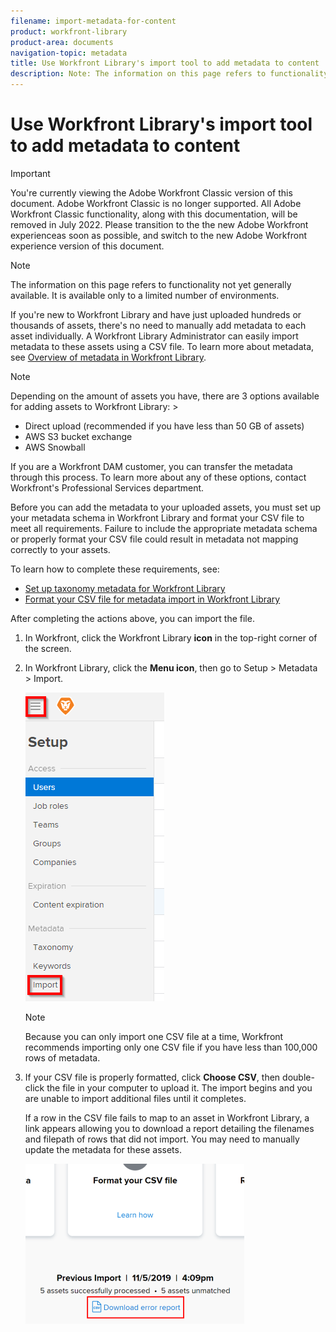 ```yaml
---
filename: import-metadata-for-content
product: workfront-library
product-area: documents
navigation-topic: metadata
title: Use Workfront Library's import tool to add metadata to content
description: Note: The information on this page refers to functionality not yet generally available. It is available only to a limited number of environments.
---
```


# Use Workfront Library's import tool to add metadata to content

>[!IMPORTANT]
>
>You're currently viewing the Adobe Workfront Classic version of this document. Adobe Workfront Classic is no longer supported. All Adobe Workfront Classic functionality, along with this documentation, will be removed in July 2022. Please transition to the the new Adobe Workfront experienceas soon as possible, and switch to the new Adobe Workfront experience version of this document.

>[!NOTE]
>
>The information on this page refers to functionality not yet generally available. It is available only to a limited number of environments.

If you're new to Workfront Library and have just uploaded hundreds or thousands of assets, there's no need to manually add metadata to each asset individually. A Workfront Library Administrator can easily import metadata to these assets using a CSV file. To learn more about metadata, see [Overview of metadata in Workfront Library](../../../workfront-library/administration-and-setup/metadata/metadata-overview.md).

>[!NOTE]
>
>Depending on the amount of assets you have, there are 3 options available for adding assets to Workfront Library: >
>* Direct upload (recommended if you have less than 50 GB of assets)
>* AWS S3 bucket exchange
>* AWS Snowball
>
>If you are a Workfront DAM customer, you can transfer the metadata through this process. To learn more about any of these options, contact Workfront's Professional Services department.

Before you can add the metadata to your uploaded assets, you must set up your metadata schema in Workfront Library and format your CSV file to meet all requirements. Failure to include the appropriate metadata schema or properly format your CSV file could result in metadata not mapping correctly to your assets.

To learn how to complete these requirements, see:

* [Set up taxonomy metadata for Workfront Library](../../../workfront-library/administration-and-setup/metadata/set-up-taxonomy-metadata.md) 
* [Format your CSV file for metadata import in Workfront Library](../../../workfront-library/administration-and-setup/metadata/format-your-csv-file-for-metadata-import.md)

After completing the actions above, you can import the file.

1. In Workfront, click the Workfront Library **icon** in the top-right corner of the screen.
1. In Workfront Library, click the **Menu icon**, then go to Setup > Metadata > Import.

   ![](assets/import-area.png)

   >[!NOTE]
   >
   >Because you can only import one CSV file at a time, Workfront recommends importing only one CSV file if you have less than 100,000 rows of metadata.

1. If your CSV file is properly formatted, click **Choose CSV**, then double-click the file in your computer to upload it. The import begins and you are unable to import additional files until it completes.

   If a row in the CSV file fails to map to an asset in Workfront Library, a link appears allowing you to download a report detailing the filenames and filepath of rows that did not import. You may need to manually update the metadata for these assets.

   ![](assets/download-error-report-350x256.png)


